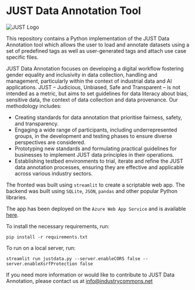 # JUST Data Annotation Tool

![JUST Logo](images/logo.png "JUST Logo")

This repository contains a Python implementation of the JUST Data Annotation tool which allows the user to load and annotate datasets using a set of predefined tags as well as user-generated tags and attach use case specific files.

JUST Data Annotation focuses on developing a digital workflow fostering gender equality and inclusivity in data collection, handling and management, particularly within the context of industrial data and AI applications. JUST – Judicious, Unbiased, Safe and Transparent – is not intended as a metric, but aims to set guidelines for data literacy about bias, sensitive data, the context of data collection and data provenance. Our methodology includes:
* Creating standards for data annotation that prioritise fairness, safety, and transparency.
* Engaging a wide range of participants, including underrepresented groups, in the development and testing phases to ensure diverse perspectives are considered.
* Prototyping new standards and formulating practical guidelines for businesses to implement JUST data principles in their operations.
* Establishing testbed environments to trial, iterate and refine the JUST data annotation processes, ensuring they are effective and applicable across various industry sectors.

The fronted was built using ```streamlit``` to create a scriptable web app. The backend was built using ```SQLite```, ```JSON```, ```pandas``` and other popular Python libraries.

The app has been deployed on the ```Azure Web App Service``` and is available [here](https://justdataanno.azurewebsites.net/).

To install the necessary requirements, run:  

```pip install -r requirements.txt```

To run on a local server, run:  

```streamlit run justdata.py --server.enableCORS false --server.enableXsrfProtection false```

If you need more information or would like to contribute to JUST Data Annotation, please contact us at info@industrycommons.net
